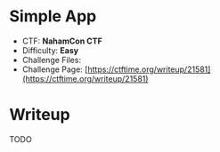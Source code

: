 # Simple App

- CTF: **NahamCon CTF**
- Difficulty: **Easy**
- Challenge Files: 
- Challenge Page: [https://ctftime.org/writeup/21581](https://ctftime.org/writeup/21581)

# Writeup

TODO

